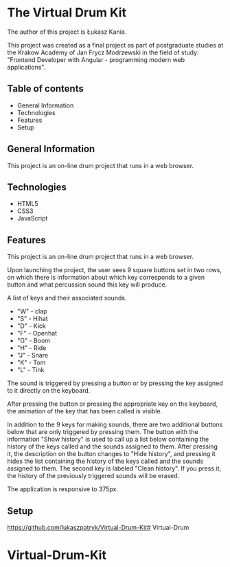 # The Virtual Drum Kit

The author of this project is Łukasz Kania.

This project was created as a final project as part of postgraduate studies at the Krakow Academy of Jan Frycz Modrzewski in the field of study: "Frontend Developer with Angular - programming modern web applications".

## Table of contents
* General Information
* Technologies
* Features
* Setup

## General Information

This project is an on-line drum project that runs in a web browser.

## Technologies
* HTML5
* CSS3
* JavaScript

## Features

This project is an on-line drum project that runs in a web browser.

Upon launching the project, the user sees 9 square buttons set in two rows, on which there is information about which key corresponds to a given button and what percussion sound this key will produce.

A list of keys and their associated sounds.

* "W" - clap
* "S" - Hihat
* "D" - Kick
* "F" - Openhat
* "G" - Boom
* "H" - Ride
* "J" - Snare
* "K" - Tom
* "L" - Tink

The sound is triggered by pressing a button or by pressing the key assigned to it directly on the keyboard.

After pressing the button or pressing the appropriate key on the keyboard, the animation of the key that has been called is visible.

In addition to the 9 keys for making sounds, there are two additional buttons below that are only triggered by pressing them. The button with the information "Show history" is used to call up a list below containing the history of the keys called and the sounds assigned to them. After pressing it, the description on the button changes to "Hide history", and pressing it hides the list containing the history of the keys called and the sounds assigned to them. The second key is labeled "Clean history". If you press it, the history of the previously triggered sounds will be erased.

The application is responsive to 375px. 

## Setup

https://github.com/lukaszpatryk/Virtual-Drum-Kit# Virtual-Drum
# Virtual-Drum-Kit
